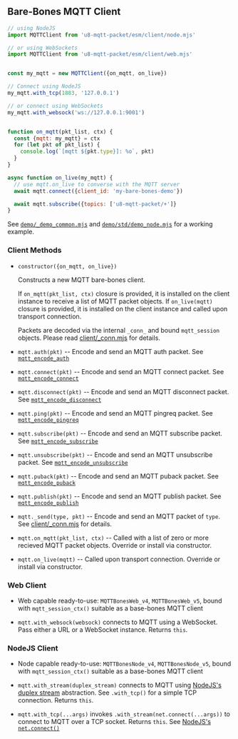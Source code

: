 ## Bare-Bones MQTT Client

  [client/_conn.mjs]: ../code/client/_conn.mjs

```javascript
// using NodeJS
import MQTTClient from 'u8-mqtt-packet/esm/client/node.mjs'

// or using WebSockets
import MQTTClient from 'u8-mqtt-packet/esm/client/web.mjs'


const my_mqtt = new MQTTClient({on_mqtt, on_live})

// Connect using NodeJS
my_mqtt.with_tcp(1883, '127.0.0.1')

// or connect using WebSockets
my_mqtt.with_websock('ws://127.0.0.1:9001')


function on_mqtt(pkt_list, ctx) {
  const {mqtt: my_mqtt} = ctx
  for (let pkt of pkt_list) {
    console.log(`[mqtt ${pkt.type}]: %o`, pkt)
  }
}

async function on_live(my_mqtt) {
  // use mqtt.on_live to converse with the MQTT server
  await mqtt.connect({client_id: 'my-bare-bones-demo'})

  await mqtt.subscribe({topics: ['u8-mqtt-packet/+']}
}
```

See [`demo/_demo_common.mjs`](../demo/_demo_common.mjs) and
[`demo/std/demo_node.mjs`](../demo/std/demo_node.mjs) for a working example.


### Client Methods

* `constructor({on_mqtt, on_live})`

  Constructs a new MQTT bare-bones client.

  If `on_mqtt(pkt_list, ctx)` closure is provided, it is installed on the client instance to receive a list of MQTT packet objects.
  If `on_live(mqtt)` closure is provided, it is installed on the client instance and called upon transport connection.

  Packets are decoded via the internal `_conn_` and bound `mqtt_session` objects. Please read [client/_conn.mjs][] for details.

* `mqtt.auth(pkt)` -- Encode and send an MQTT auth packet. See [`mqtt_encode_auth`](./mqtt_codec_auth.md)

* `mqtt.connect(pkt)` -- Encode and send an MQTT connect packet. See [`mqtt_encode_connect`](./mqtt_codec_connect.md)

* `mqtt.disconnect(pkt)` -- Encode and send an MQTT disconnect packet. See [`mqtt_encode_disconnect`](./mqtt_codec_disconnect.md)

* `mqtt.ping(pkt)` -- Encode and send an MQTT pingreq packet. See [`mqtt_encode_pingreq`](./mqtt_codec_pingreq_pingresp.md)

* `mqtt.subscribe(pkt)` -- Encode and send an MQTT subscribe packet. See [`mqtt_encode_subscribe`](./mqtt_codec_subscribe.md)

* `mqtt.unsubscribe(pkt)` -- Encode and send an MQTT unsubscribe packet. See [`mqtt_encode_unsubscribe`](./mqtt_codec_unsubscribe.md)

* `mqtt.puback(pkt)` -- Encode and send an MQTT puback packet. See [`mqtt_encode_puback`](./mqtt_codec_puback.md)

* `mqtt.publish(pkt)` -- Encode and send an MQTT publish packet. See [`mqtt_encode_publish`](./mqtt_codec_publish.md)

* `mqtt._send(type, pkt)` -- Encode and send an MQTT packet of `type`. See [client/_conn.mjs][] for details.

* `mqtt.on_mqtt(pkt_list, ctx)` -- Called with a list of zero or more recieved MQTT packet objects. Override or install via constructor.

* `mqtt.on_live(mqtt)` -- Called upon transport connection. Override or install via constructor.


### Web Client

* Web capable ready-to-use: `MQTTBonesWeb_v4`, `MQTTBonesWeb_v5`, bound with `mqtt_session_ctx()` suitable as a base-bones MQTT client

* `mqtt.with_websock(websock)` connects to MQTT using a WebSocket. Pass either a URL or a WebSocket instance. Returns `this`.


### NodeJS Client

* Node capable ready-to-use: `MQTTBonesNode_v4`, `MQTTBonesNode_v5`, bound with `mqtt_session_ctx()` suitable as a base-bones MQTT client

* `mqtt.with_stream(duplex_stream)` connects to MQTT using [NodeJS's duplex stream](https://nodejs.org/api/stream.html#stream_class_stream_duplex) abstraction. See `.with_tcp()` for a simple TCP connection. Returns `this`.

* `mqtt.with_tcp(...args)` invokes `.with_stream(net.connect(...args))` to connect to MQTT over a TCP socket. Returns `this`. See [NodeJS's `net.connect()`](https://nodejs.org/api/net.html#net_net_connect)


